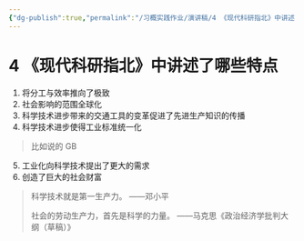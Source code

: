 ```yaml
---
{"dg-publish":true,"permalink":"/习概实践作业/演讲稿/4 《现代科研指北》中讲述了哪些特点/","dgPassFrontmatter":true}
---
```



# 4 《现代科研指北》中讲述了哪些特点

1. 将分工与效率推向了极致
2. 社会影响的范围全球化
3. 科学技术进步带来的交通工具的变革促进了先进生产知识的传播
4. 科学技术进步使得工业标准统一化
>比如说的 GB
5. 工业化向科学技术提出了更大的需求
6. 创造了巨大的社会财富

> 科学技术就是第一生产力。  ——邓小平
> 
> 社会的劳动生产力，首先是科学的力量。
>    ——马克思《政治经济学批判大纲（草稿）》

